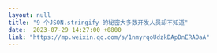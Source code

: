 ```yaml
---
layout: null
title: "9 个JSON.stringify 的秘密大多数开发人员却不知道"
date:  2023-07-29 14:27:00 +0800
link: "https://mp.weixin.qq.com/s/1nmyrqoUdzkDApDnERAOaA"
---
```

